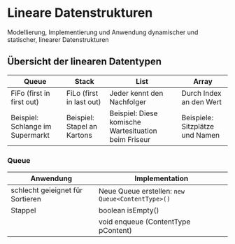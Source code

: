 # Lineare Datenstrukturen

Modellierung, Implementierung und Anwendung dynamischer und statischer, linearer Datenstrukturen

## Übersicht der linearen Datentypen
| Queue | Stack | List |Array |
|--|--|--|--
| FiFo (first in first out) | FiLo (first in last out) | Jeder kennt den Nachfolger | Durch Index an den Wert
| Beispiel: Schlange im Supermarkt | Beispiel: Stapel an Kartons | Beispiel: Diese komische Wartesituation beim Friseur | Beispiele: Sitzplätze und Namen 

### Queue

|Anwendung |Implementation
|-|-|
|schlecht geieignet für Sortieren|Neue Queue erstellen: `new Queue<ContentType>()`|
|Stappel|boolean isEmpty()|
||void enqueue (ContentType pContent)|

